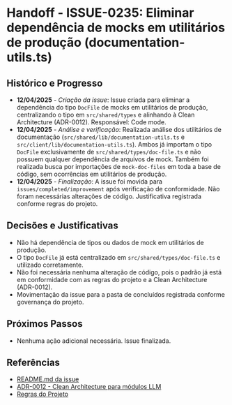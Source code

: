 # Handoff - ISSUE-0235: Eliminar dependência de mocks em utilitários de produção (documentation-utils.ts)

## Histórico e Progresso

- **12/04/2025** - *Criação da issue*: Issue criada para eliminar a dependência do tipo `DocFile` de mocks em utilitários de produção, centralizando o tipo em `src/shared/types` e alinhando à Clean Architecture (ADR-0012). Responsável: Code mode.
- **12/04/2025** - *Análise e verificação*: Realizada análise dos utilitários de documentação (`src/shared/lib/documentation-utils.ts` e `src/client/lib/documentation-utils.ts`). Ambos já importam o tipo `DocFile` exclusivamente de `src/shared/types/doc-file.ts` e não possuem qualquer dependência de arquivos de mock. Também foi realizada busca por importações de `mock-doc-files` em toda a base de código, sem ocorrências em utilitários de produção.
- **12/04/2025** - *Finalização*: A issue foi movida para `issues/completed/improvement` após verificação de conformidade. Não foram necessárias alterações de código. Justificativa registrada conforme regras do projeto.

## Decisões e Justificativas

- Não há dependência de tipos ou dados de mock em utilitários de produção.
- O tipo `DocFile` já está centralizado em `src/shared/types/doc-file.ts` e utilizado corretamente.
- Não foi necessária nenhuma alteração de código, pois o padrão já está em conformidade com as regras do projeto e a Clean Architecture (ADR-0012).
- Movimentação da issue para a pasta de concluídos registrada conforme governança do projeto.

## Próximos Passos

- Nenhuma ação adicional necessária. Issue finalizada.

## Referências

- [README.md da issue](./README.md)
- [ADR-0012 - Clean Architecture para módulos LLM](../../../docs/adr/ADR-0012-Clean-Architecture-LLM.md)
- [Regras do Projeto](../../../.roo/rules/rules.md)